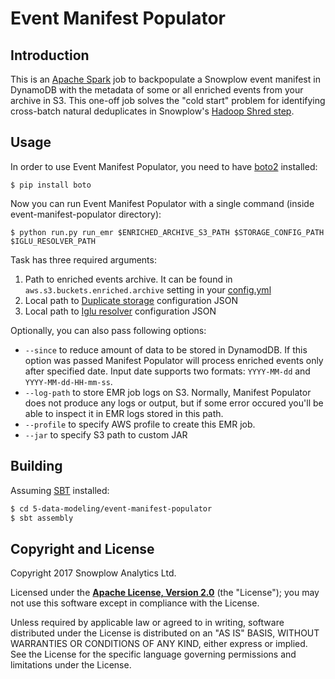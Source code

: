 # Event Manifest Populator

## Introduction

This is an [Apache Spark][spark] job to backpopulate a Snowplow event manifest in DynamoDB with the metadata of some or all enriched events from your archive in S3. 
This one-off job solves the "cold start" problem for identifying cross-batch natural deduplicates in Snowplow's [Hadoop Shred step][shredding].

## Usage

In order to use Event Manifest Populator, you need to have [boto2][boto]
installed:

```
$ pip install boto
```

Now you can run Event Manifest Populator with a single command (inside
event-manifest-populator directory):

```
$ python run.py run_emr $ENRICHED_ARCHIVE_S3_PATH $STORAGE_CONFIG_PATH $IGLU_RESOLVER_PATH
```

Task has three required arguments: 

1. Path to enriched events archive. It can be found in `aws.s3.buckets.enriched.archive` setting in your [config.yml][config]
2. Local path to [Duplicate storage][dynamodb-config] configuration JSON
3. Local path to [Iglu resolver][resolver] configuration JSON

Optionally, you can also pass following options:

* `--since` to reduce amount of data to be stored in DynamodDB. 
  If this option was passed Manifest Populator will process enriched events only after specified date.
  Input date supports two formats: `YYYY-MM-dd` and `YYYY-MM-dd-HH-mm-ss`.
* `--log-path` to store EMR job logs on S3. Normally, Manifest Populator does not
  produce any logs or output, but if some error occured you'll be able to
  inspect it in EMR logs stored in this path.
* `--profile` to specify AWS profile to create this EMR job.
* `--jar` to specify S3 path to custom JAR


## Building

Assuming [SBT](https://www.scala-sbt.org/) installed:

```bash
$ cd 5-data-modeling/event-manifest-populator
$ sbt assembly
```

## Copyright and License

Copyright 2017 Snowplow Analytics Ltd.

Licensed under the **[Apache License, Version 2.0][license]** (the "License");
you may not use this software except in compliance with the License.

Unless required by applicable law or agreed to in writing, software
distributed under the License is distributed on an "AS IS" BASIS,
WITHOUT WARRANTIES OR CONDITIONS OF ANY KIND, either express or implied.
See the License for the specific language governing permissions and
limitations under the License.

[spark]: http://spark.apache.org/

[boto]: http://boto.cloudhackers.com/en/latest/

[config]: https://github.com/snowplow/snowplow/blob/master/3-enrich/emr-etl-runner/config/config.yml.sample
[resolver]: https://github.com/snowplow/iglu/wiki/Iglu-client-configuration
[shredding]: https://github.com/snowplow/snowplow/wiki/Shredding

[dynamodb-config]: https://github.com/snowplow/snowplow/wiki/Configuring-storage-targets#dynamodb

[license]: http://www.apache.org/licenses/LICENSE-2.0
